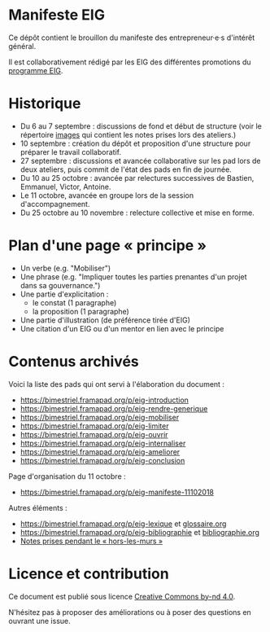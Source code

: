# Manifeste EIG

Ce dépôt contient le brouillon du manifeste des entrepreneur·e·s
d'intérêt général.

Il est collaborativement rédigé par les EIG des différentes promotions
du [programme EIG](https://entrepreneur-interet-general.etalab.gouv.fr).

# Historique

- Du 6 au 7 septembre : discussions de fond et début de structure
  (voir le répertoire
  [images](https://github.com/bzg/manifeste-eig/tree/master/images)
  qui contient les notes prises lors des ateliers.)
- 10 septembre : création du dépôt et proposition d'une structure pour
  préparer le travail collaboratif.
- 27 septembre : discussions et avancée collaborative sur les pad lors
  de deux ateliers, puis commit de l'état des pads en fin de journée.
- Du 10 au 25 octobre : avancée par relectures successives de Bastien,
  Emmanuel, Victor, Antoine.
- Le 11 octobre, avancée en groupe lors de la session d'accompagnement.
- Du 25 octobre au 10 novembre : relecture collective et mise en
  forme.

# Plan d'une page « principe »

- Un verbe (e.g. "Mobiliser")
- Une phrase (e.g. "Impliquer toutes les parties prenantes d'un projet
  dans sa gouvernance.")
- Une partie d'explicitation :
  - le constat (1 paragraphe)
  - la proposition (1 paragraphe)
- Une partie d'illustration (de préférence tirée d'EIG)
- Une citation d'un EIG ou d'un mentor en lien avec le principe

# Contenus archivés

Voici la liste des pads qui ont servi à l'élaboration du document :

- https://bimestriel.framapad.org/p/eig-introduction
- https://bimestriel.framapad.org/p/eig-rendre-generique
- https://bimestriel.framapad.org/p/eig-mobiliser
- https://bimestriel.framapad.org/p/eig-limiter
- https://bimestriel.framapad.org/p/eig-ouvrir
- https://bimestriel.framapad.org/p/eig-internaliser
- https://bimestriel.framapad.org/p/eig-ameliorer
- https://bimestriel.framapad.org/p/eig-conclusion

Page d'organisation du 11 octobre :

- https://bimestriel.framapad.org/p/eig-manifeste-11102018

Autres éléments :

- https://bimestriel.framapad.org/p/eig-lexique et [glossaire.org](https://github.com/entrepreneur-interet-general/eig-link/blob/master/glossaire.org)
- https://bimestriel.framapad.org/p/eig-bibliographie et [bibliographie.org](sources/bibliographie.org)
- [Notes prises pendant le « hors-les-murs »](https://semestriel.framapad.org/p/eig-hors-les-murs-2018)

# Licence et contribution

Ce document est publié sous licence [Creative Commons by-nd
4.0](https://creativecommons.org/licenses/by-nd/2.0/fr/).

N'hésitez pas à proposer des améliorations ou à poser des questions en
ouvrant une issue.
